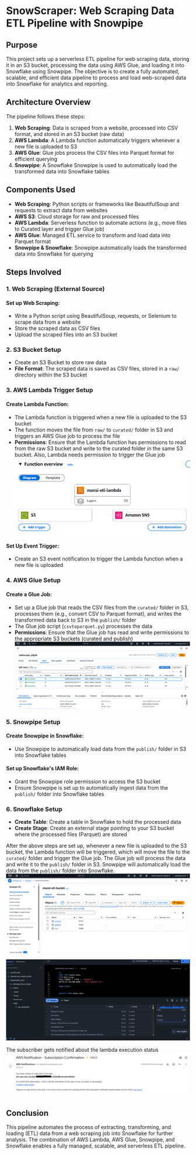 # SnowScraper: Web Scraping Data ETL Pipeline with Snowpipe

## Purpose
This project sets up a serverless ETL pipeline for web scraping data, storing it in an S3 bucket, processing the data using AWS Glue, and loading it into Snowflake using Snowpipe. The objective is to create a fully automated, scalable, and efficient data pipeline to process and load web-scraped data into Snowflake for analytics and reporting.

## Architecture Overview
The pipeline follows these steps:

1. **Web Scraping**: Data is scraped from a website, processed into CSV format, and stored in an S3 bucket (raw data)
2. **AWS Lambda**: A Lambda function automatically triggers whenever a new file is uploaded to S3
3. **AWS Glue**: Glue jobs process the CSV files into Parquet format for efficient querying
4. **Snowpipe**: A Snowflake Snowpipe is used to automatically load the transformed data into Snowflake tables

## Components Used
- **Web Scraping**: Python scripts or frameworks like BeautifulSoup and requests to extract data from websites
- **AWS S3**: Cloud storage for raw and processed files
- **AWS Lambda**: Serverless function to automate actions (e.g., move files to Curated layer and trigger Glue job)
- **AWS Glue**: Managed ETL service to transform and load data into Parquet format
- **Snowpipe & Snowflake**: Snowpipe automatically loads the transformed data into Snowflake for querying


## Steps Involved

### 1. Web Scraping (External Source)
#### Set up Web Scraping:
- Write a Python script using BeautifulSoup, requests, or Selenium to scrape data from a website
- Store the scraped data as CSV files
- Upload the scraped files into an S3 bucket

### 2. S3 Bucket Setup
- Create an S3 Bucket to store raw data
- **File Format**: The scraped data is saved as CSV files, stored in a `raw/` directory within the S3 bucket

### 3. AWS Lambda Trigger Setup
#### Create Lambda Function:
- The Lambda function is triggered when a new file is uploaded to the S3 bucket
- The function moves the file from `raw/` to `curated/` folder in S3 and triggers an AWS Glue job to process the file
- **Permissions**: Ensure that the Lambda function has permissions to read from the raw S3 bucket and write to the curated folder in the same S3 bucket. Also, Lambda needs permission to trigger the Glue job
 ![Lambda Diagram](assets/lambda_diagram.png)

#### Set Up Event Trigger:
- Create an S3 event notification to trigger the Lambda function when a new file is uploaded

### 4. AWS Glue Setup
#### Create a Glue Job:
- Set up a Glue job that reads the CSV files from the `curated/` folder in S3, processes them (e.g., convert CSV to Parquet format), and writes the transformed data back to S3 in the `publish/` folder
- The Glue job script (`csvtoparquet.py`) processes the data
- **Permissions**: Ensure that the Glue job has read and write permissions to the appropriate S3 buckets (curated and publish)
![Lambda Diagram](assets/glue_runs.png)




### 5. Snowpipe Setup
#### Create Snowpipe in Snowflake:
- Use Snowpipe to automatically load data from the `publish/` folder in S3 into Snowflake tables

#### Set up Snowflake's IAM Role:
- Grant the Snowpipe role permission to access the S3 bucket
- Ensure Snowpipe is set up to automatically ingest data from the `publish/` folder into Snowflake tables

### 6. Snowflake Setup
- **Create Table**: Create a table in Snowflake to hold the processed data
- **Create Stage**: Create an external stage pointing to your S3 bucket where the processed files (Parquet) are stored

After the above steps are set up, whenever a new file is uploaded to the S3 bucket, the Lambda function will be triggered, which will move the file to the `curated/` folder and trigger the Glue job. The Glue job will process the data and write it to the `publish/` folder in S3. Snowpipe will automatically load the data from the `publish/` folder into Snowflake.
![Lambda Diagram](assets/glue-publish.png)

![Snowflake Dashboard](assets/snowflake-output.png) 

The subscriber gets notified about the lambda execution status
![Snowflake Dashboard](assets/aws-sns-notif.png) 

## Conclusion
This pipeline automates the process of extracting, transforming, and loading (ETL) data from a web scraping job into Snowflake for further analysis. The combination of AWS Lambda, AWS Glue, Snowpipe, and Snowflake enables a fully managed, scalable, and serverless ETL pipeline.

